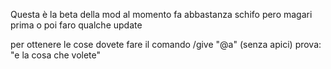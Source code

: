 Questa è la beta della mod al momento fa abbastanza schifo pero magari prima o poi faro qualche update 

per ottenere le cose dovete fare il comando /give "@a" (senza apici) prova: "e la cosa che volete" 
